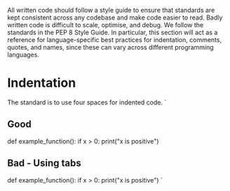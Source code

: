 All written code should follow a style guide to ensure that standards are kept consistent across any codebase and make code easier to read. Badly written code is difficult to scale, optimise, and debug.
We follow the standards in the PEP 8 Style Guide. In particular, this section will act as a reference for language-specific best practices for indentation, comments, quotes, and names, since these can vary across different programming languages.
# Indentation
The standard is to use four spaces for indented code.
`
## Good
def example_function():
    if x > 0:
        print("x is positive")

## Bad - Using tabs
def example_function():
    if x > 0:
    	print("x is positive")
`